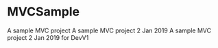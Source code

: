 # MVCSample
A sample MVC project
A sample MVC project 2 Jan 2019
A sample MVC project 2 Jan 2019 for DevV1